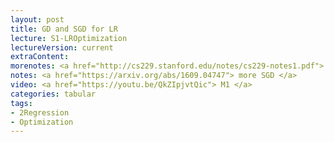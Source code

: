 ```yaml
---
layout: post
title: GD and SGD for LR
lecture: S1-LROptimization
lectureVersion: current
extraContent:
morenotes: <a href="http://cs229.stanford.edu/notes/cs229-notes1.pdf"> LR more </a> + <a href="https://web.stanford.edu/~hastie/ElemStatLearn/">ELS Ch3.2</a>  
notes: <a href="https://arxiv.org/abs/1609.04747"> more SGD </a>
video: <a href="https://youtu.be/QkZIpjvtQic"> M1 </a>
categories: tabular
tags:
- 2Regression
- Optimization
---
```

